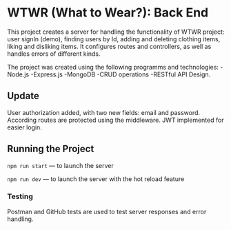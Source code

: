 # WTWR (What to Wear?): Back End

This project creates a server for handling the functionality of WTWR project: user signIn (demo), finding users by Id, adding and deleting clothing items, liking and disliking items. It configures routes and controllers, as well as handles errors of different kinds.

The project was created using the following programms and technologies: -Node.js -Express.js -MongoDB -CRUD operations -RESTful API Design.

## Update

User authorization added, with two new fields: email and password. According routes are protected using the middleware. JWT implemented for easier login.

## Running the Project

`npm run start` — to launch the server

`npm run dev` — to launch the server with the hot reload feature

### Testing

Postman and GitHub tests are used to test server responses and error handling.
